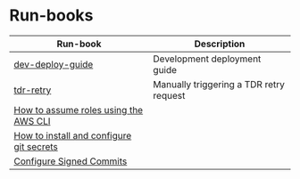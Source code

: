# Run-books

| Run-book                                        | Description                             |
| ----------------------------------------------- | --------------------------------------- |
| [dev-deploy-guide](dev-deploy-guide/README.md)  | Development deployment guide            |
| [tdr-retry](tdr-retry/README.md)                | Manually triggering a TDR retry request |
| [How to assume roles using the AWS CLI](./how-to-assume-roles-using-AWS-CLI/README.md) |  |
| [How to install and configure git secrets](./how-to-install-git-secrets/README.md) |      |
| [Configure Signed Commits](./signed-commits/README.md) |                                  |
